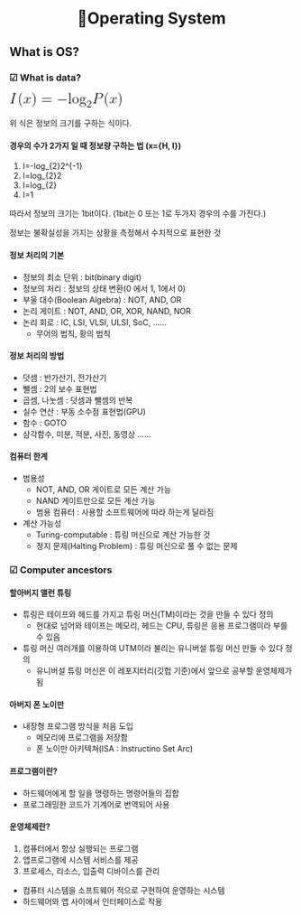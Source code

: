 <h1 align="center">🦎Operating System</h1>

## What is OS?

### ☑ What is data?

<img src="./s1.jpg" width=200px alt="정보의 크기">

위 식은 정보의 크기를 구하는 식이다.<br/>
#### 경우의 수가 2가지 일 때 정보량 구하는 법 (x={H, I})
1. I=-log_{2}2^{-1}
2. I=log_{2}2
3. I=log_{2}
4. I=1

따라서 정보의 크기는 1bit이다. (1bit는 0 또는 1로 두가지 경우의 수를 가진다.)

정보는 불확실성을 가지는 상황을 측정해서 수치적으로 표현한 것

#### 정보 처리의 기본
- 정보의 최소 단위 : bit(binary digit)
- 정보의 처리 : 정보의 상태 변환(0 에서 1, 1에서 0)
- 부울 대수(Boolean Algebra) : NOT, AND, OR
- 논리 게이트 : NOT, AND, OR, XOR, NAND, NOR
- 논리 회로 : IC, LSI, VLSI, ULSI, SoC, ......
  - 무어의 법칙, 황의 법칙

#### 정보 처리의 방법
- 덧셈 : 반가산기, 전가산기
- 뺄셈 : 2의 보수 표현법
- 곱셈, 나눗셈 : 덧셈과 뺄셈의 반복
- 실수 연산 : 부동 소수점 표현법(GPU)
- 함수 : GOTO
- 삼각함수, 미분, 적분, 사진, 동영상 ......

#### 컴퓨터 한계
- 범용성
  - NOT, AND, OR 게이트로 모든 계산 가능
  - NAND 게이트만으로 모든 계산 가능
  - 범용 컴퓨터 : 사용할 소프트웨어에 따라 하는게 달라짐
- 계산 가능성
  - Turing-computable : 튜링 머신으로 계산 가능한 것
  - 정지 문제(Halting Problem) : 튜링 머신으로 풀 수 없는 문제

### ☑ Computer ancestors
#### 할아버지 앨런 튜링
- 튜링은 테이프와 헤드를 가지고 튜링 머신(TM)이라는 것을 만들 수 있다 정의
  - 현대로 넘어와 테이프는 메모리, 헤드는 CPU, 튜링은 응용 프로그램이라 부를 수 있음
- 튜링 머신 여러개를 이용하여 UTM이라 불리는 유니버설 튜링 머신 만들 수 있다 정의
  - 유니버설 튜링 머신은 이 레포지터리(깃헙 기준)에서 앞으로 공부할 운영체제가 됨

#### 아버지 폰 노이만
- 내장형 프로그램 방식을 처음 도입
  - 메모리에 프로그램을 저장함 
  - 폰 노이만 아키텍쳐(ISA : Instructino Set Arc)

#### 프로그램이란?
- 하드웨어에게 할 일을 명령하는 명령어들의 집합
- 프로그래밍한 코드가 기계어로 번역되어 사용

#### 운영체제란?
1. 컴퓨터에서 항상 실행되는 프로그램
2. 앱프로그램에 시스템 서비스를 제공
3. 프로세스, 리소스, 입출력 디바이스를 관리

- 컴퓨터 시스템을 소프트웨어 적으로 구현하여 운영하는 시스템
- 하드웨어와 앱 사이에서 인터페이스로 작용
